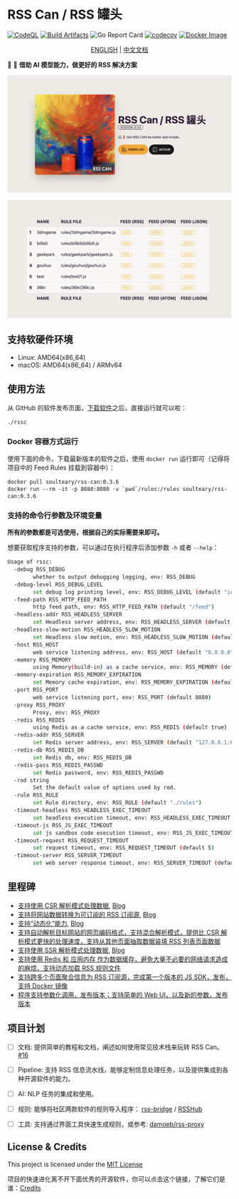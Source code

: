 # RSS Can / RSS 罐头

[![CodeQL](https://github.com/soulteary/RSS-Can/actions/workflows/codeql.yml/badge.svg)](https://github.com/soulteary/RSS-Can/actions/workflows/codeql.yml) [![Build Artifacts](https://github.com/soulteary/rss-can/actions/workflows/build.yml/badge.svg)](https://github.com/soulteary/rss-can/actions/workflows/build.yml)  ![Go Report Card](https://goreportcard.com/badge/github.com/soulteary/RSS-Can) [![codecov](https://codecov.io/gh/soulteary/RSS-Can/branch/main/graph/badge.svg?token=RLAU712P39)](https://codecov.io/gh/soulteary/RSS-Can) [![Docker Image](https://img.shields.io/docker/pulls/soulteary/rss-can.svg)](https://hub.docker.com/r/soulteary/rss-can)

<p style="text-align: center;">
  <a href="README.md" target="_blank">ENGLISH</a> | <a href="README_CN.md">中文文档</a>
</p>

📰 🥫 **借助 AI 模型能力，做更好的 RSS 解决方案**

<p style="text-align: center;">
  <img src="./.github/images/hp.jpg">
</p>

<p style="text-align: center;">
  <img src="./.github/images/feeds.jpg">
</p>

## 支持软硬件环境

- Linux: AMD64(x86_64)
- macOS: AMD64(x86_64) /  ARMv64

## 使用方法

从 GitHub 的软件发布页面，[下载软件](https://github.com/soulteary/RSS-Can/releases)之后，直接运行就可以啦：

```bash
./rssc
```

### Docker 容器方式运行

使用下面的命令，下载最新版本的软件之后，使用 `docker run` 运行即可（记得将项目中的 Feed Rules 挂载到容器中）：

```
docker pull soulteary/rss-can:0.3.6
docker run --rm -it -p 8080:8080 -v `pwd`/rules:/rules soulteary/rss-can:0.3.6
```

### 支持的命令行参数及环境变量

**所有的参数都是可选使用，根据自己的实际需要来即可。**

想要获取程序支持的参数，可以通过在执行程序后添加参数 `-h` 或者 `--help`：
 
```bash
Usage of rssc:
  -debug RSS_DEBUG
    	whether to output debugging logging, env: RSS_DEBUG
  -debug-level RSS_DEBUG_LEVEL
    	set debug log printing level, env: RSS_DEBUG_LEVEL (default "info")
  -feed-path RSS_HTTP_FEED_PATH
    	http feed path, env: RSS_HTTP_FEED_PATH (default "/feed")
  -headless-addr RSS_HEADLESS_SERVER
    	set Headless server address, env: RSS_HEADLESS_SERVER (default "127.0.0.1:9222")
  -headless-slow-motion RSS_HEADLESS_SLOW_MOTION
    	set Headless slow motion, env: RSS_HEADLESS_SLOW_MOTION (default 2)
  -host RSS_HOST
    	web service listening address, env: RSS_HOST (default "0.0.0.0")
  -memory RSS_MEMORY
    	using Memory(build-in) as a cache service, env: RSS_MEMORY (default true)
  -memory-expiration RSS_MEMORY_EXPIRATION
    	set Memory cache expiration, env: RSS_MEMORY_EXPIRATION (default 600)
  -port RSS_PORT
    	web service listening port, env: RSS_PORT (default 8080)
  -proxy RSS_PROXY
    	Proxy, env: RSS_PROXY
  -redis RSS_REDIS
    	using Redis as a cache service, env: RSS_REDIS (default true)
  -redis-addr RSS_SERVER
    	set Redis server address, env: RSS_SERVER (default "127.0.0.1:6379")
  -redis-db RSS_REDIS_DB
    	set Redis db, env: RSS_REDIS_DB
  -redis-pass RSS_REDIS_PASSWD
    	set Redis password, env: RSS_REDIS_PASSWD
  -rod string
    	Set the default value of options used by rod.
  -rule RSS_RULE
    	set Rule directory, env: RSS_RULE (default "./rules")
  -timeout-headless RSS_HEADLESS_EXEC_TIMEOUT
    	set headless execution timeout, env: RSS_HEADLESS_EXEC_TIMEOUT (default 5)
  -timeout-js RSS_JS_EXEC_TIMEOUT
    	set js sandbox code execution timeout, env: RSS_JS_EXEC_TIMEOUT (default 200)
  -timeout-request RSS_REQUEST_TIMEOUT
    	set request timeout, env: RSS_REQUEST_TIMEOUT (default 5)
  -timeout-server RSS_SERVER_TIMEOUT
    	set web server response timeout, env: RSS_SERVER_TIMEOUT (default 8)
```

## 里程碑

- [支持使用 CSR 解析模式处理数据](https://github.com/soulteary/rss-can/issues/15), [Blog](https://soulteary.com/2022/12/15/rsscan-use-golang-rod-to-parse-the-content-dynamically-rendered-in-the-browser-part-4.html)
- [支持将网站数据转换为可订阅的 RSS 订阅源](https://github.com/soulteary/rss-can/issues/14), [Blog](https://soulteary.com/2022/12/14/rsscan-convert-website-information-stream-to-rss-feed-part-3.html)
- [支持“动态化”能力](https://github.com/soulteary/rss-can/issues/13), [Blog](https://soulteary.com/2022/12/13/rsscan-make-golang-applications-with-v8-part-2.html)
- [支持自动解析目标网站的网页编码格式，支持混合解析模式，提供比 CSR 解析模式更快的处理速度，支持从其他页面抽取数据装填 RSS 列表页面数据](https://github.com/soulteary/rss-can/issues/11)
- [支持使用 SSR 解析模式处理数据](https://github.com/soulteary/rss-can/issues/12), [Blog](https://soulteary.com/2022/12/12/rsscan-better-rsshub-service-build-with-golang-part-1.html)
- [支持使用 Redis 和 应用内存 作为数据缓存，避免大量不必要的网络请求造成的麻烦，支持动态加载 RSS 规则文件](https://github.com/soulteary/rss-can/issues/10)
- [支持跨多个页面聚合信息为 RSS 订阅源，完成第一个版本的 JS SDK，发布，支持 Docker 镜像](https://github.com/soulteary/rss-can/issues/9)
- [程序支持参数化调用，发布版本；支持简单的 Web UI，以及新的参数，发布版本](https://github.com/soulteary/rss-can/issues/8)

## 项目计划

- [ ] 文档: 提供简单的教程和文档，阐述如何使用常见技术栈来玩转 RSS Can。 [#16](https://github.com/soulteary/rss-can/issues/16)
- [ ] Pipeline: 支持 RSS 信息流水线，能够定制信息处理任务，以及提供集成到各种开源软件的能力。
- [ ] AI: NLP 任务的集成和使用。
- [ ] 规则: 能够将社区两款软件的规则导入程序： [rss-bridge](https://github.com/RSS-Bridge/rss-bridge/tree/master/bridges) / [RSSHub](https://github.com/DIYgod/RSSHub/tree/master/lib)
- [ ] 工具: 支持通过界面工具快速生成规则，或参考: [damoeb/rss-proxy](https://github.com/damoeb/rss-proxy)


## License & Credits

This project is licensed under the [MIT License](https://github.com/soulteary/RSS-Can/blob/main/LICENSE)

项目的快速进化离不开下面优秀的开源软件，你可以点击这个链接，了解它们是谁：[Credits](./CREDITS.md)
